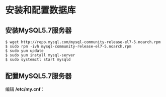 安装和配置数据库
================================================================================
## 安装MySQL5.7服务器
```shell
$ wget http://repo.mysql.com/mysql-community-release-el7-5.noarch.rpm
$ sudo rpm -ivh mysql-community-release-el7-5.noarch.rpm
$ sudo yum update
$ sudo yum install mysql-server
$ sudo systemctl start mysqld
```

## 配置MySQL5.7服务器
编辑 **/etc/my.cnf**：
```shell

```
